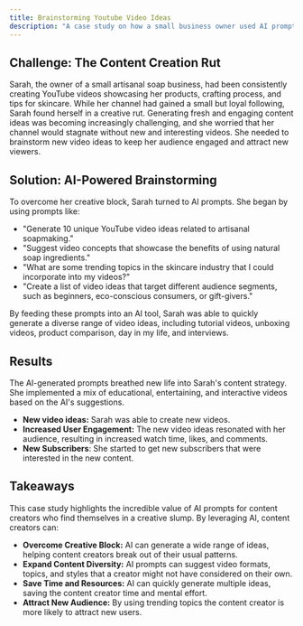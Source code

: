 ```yaml
---
title: Brainstorming Youtube Video Ideas
description: "A case study on how a small business owner used AI prompts to generate new YouTube video ideas."
---
```


## Challenge: The Content Creation Rut

Sarah, the owner of a small artisanal soap business, had been consistently creating YouTube videos showcasing her products, crafting process, and tips for skincare. While her channel had gained a small but loyal following, Sarah found herself in a creative rut. Generating fresh and engaging content ideas was becoming increasingly challenging, and she worried that her channel would stagnate without new and interesting videos. She needed to brainstorm new video ideas to keep her audience engaged and attract new viewers.

## Solution: AI-Powered Brainstorming

To overcome her creative block, Sarah turned to AI prompts. She began by using prompts like:

*   "Generate 10 unique YouTube video ideas related to artisanal soapmaking."
*   "Suggest video concepts that showcase the benefits of using natural soap ingredients."
*   "What are some trending topics in the skincare industry that I could incorporate into my videos?"
*   "Create a list of video ideas that target different audience segments, such as beginners, eco-conscious consumers, or gift-givers."

By feeding these prompts into an AI tool, Sarah was able to quickly generate a diverse range of video ideas, including tutorial videos, unboxing videos, product comparison, day in my life, and interviews.

## Results

The AI-generated prompts breathed new life into Sarah's content strategy. She implemented a mix of educational, entertaining, and interactive videos based on the AI's suggestions.

*   **New video ideas:** Sarah was able to create new videos.
*   **Increased User Engagement:** The new video ideas resonated with her audience, resulting in increased watch time, likes, and comments.
* **New Subscribers**: She started to get new subscribers that were interested in the new content.


## Takeaways

This case study highlights the incredible value of AI prompts for content creators who find themselves in a creative slump. By leveraging AI, content creators can:

*   **Overcome Creative Block:** AI can generate a wide range of ideas, helping content creators break out of their usual patterns.
*   **Expand Content Diversity:** AI prompts can suggest video formats, topics, and styles that a creator might not have considered on their own.
*   **Save Time and Resources:** AI can quickly generate multiple ideas, saving the content creator time and mental effort.
*   **Attract New Audience:** By using trending topics the content creator is more likely to attract new users.
